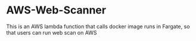 # AWS-Web-Scanner
This is an AWS lambda function that calls docker image runs in Fargate, so that users can run web scan on AWS
